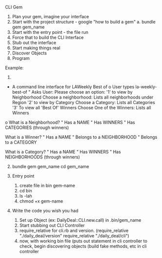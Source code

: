 CLI Gem 

1)	Plan your gem, imagine your interface 
2)	Start with the project structure - google   "how to build a gem"
a.	bundle gem gem_name
3)	Start with the entry point - the file run 
4)	Force that to build the CLI Interface 
5)	Stub out the interface 
6)	Start making things real 
7)	Discover Objects 
8)	Program 

Example:

1)
-	A command line interface for LAWeekly Best of 
o	User types la-weekly-best-of 
"	Asks User:  Please choose an option: 
				'1' to view by Neighborhood
					Choose a neighborhood:
					Lists all neighborhoods under Region 
				'2' to view by Category
					Choose a Category:
					Lists all Categories 
				'3' To view all 'Best Of' Winners 
					Choose One of the Winners: 
					Lists all Winners 

o	What is a Neighborhood? 
"	Has a NAME 
"	Has WINNERS
"	Has CATEGORIES (through winners)

What is a Winner? 
"	Has a NAME 
"	Belongs to a NEIGHBORHOOD
"	Belongs to a CATEGORY 

What is a Category? 
"	Has a NAME 
"	Has WINNERS
"	Has NEIGHBORHOODS (through winners)


2) bundle gem gem_name 
             cd gem_name 

3) Entry point
	1) create file in bin     gem-name 
	2) cd bin 
	3) ls -lah 
	4)  chmod +x gem-name

4) Write the code you wish you had 
	1) Set up Object  (ex: DailyDeal::CLI.new.call) in .bin/gem_name 
	2) Start stubbing out CLI Controller 
	3) require_relative for cli.rb and version. 
		(require_relative "./daily_deal/version"
require_relative "./daily_deal/cli")
	4) now, with working bin file (puts out statement in cli controller to check, begin discovering objects (build fake methods, etc in cli controller 

